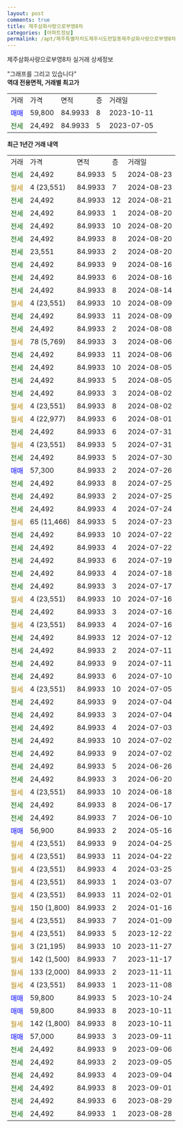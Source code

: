 ```yaml
---
layout: post
comments: true
title: 제주삼화사랑으로부영8차
categories: [아파트정보]
permalink: /apt/제주특별자치도제주시도련일동제주삼화사랑으로부영8차
---
```


제주삼화사랑으로부영8차 실거래 상세정보

<script type="text/javascript">
  google.charts.load('current', {'packages':['line', 'corechart']});
  google.charts.setOnLoadCallback(drawChart);

  function drawChart() {
    var data = new google.visualization.DataTable();
    data.addColumn('date', '거래일');
    data.addColumn('number', "매매");
    data.addColumn('number', "전세");
    data.addColumn('number', "전매");

    data.addRows([[new Date(Date.parse("2024-08-23")), null, 24492, null], [new Date(Date.parse("2024-08-23")), null, null, null], [new Date(Date.parse("2024-08-21")), null, 24492, null], [new Date(Date.parse("2024-08-20")), null, 24492, null], [new Date(Date.parse("2024-08-20")), null, 24492, null], [new Date(Date.parse("2024-08-20")), null, 24492, null], [new Date(Date.parse("2024-08-20")), null, 23551, null], [new Date(Date.parse("2024-08-16")), null, 24492, null], [new Date(Date.parse("2024-08-16")), null, 24492, null], [new Date(Date.parse("2024-08-14")), null, 24492, null], [new Date(Date.parse("2024-08-09")), null, null, null], [new Date(Date.parse("2024-08-09")), null, 24492, null], [new Date(Date.parse("2024-08-08")), null, 24492, null], [new Date(Date.parse("2024-08-06")), null, null, null], [new Date(Date.parse("2024-08-06")), null, 24492, null], [new Date(Date.parse("2024-08-05")), null, 24492, null], [new Date(Date.parse("2024-08-05")), null, 24492, null], [new Date(Date.parse("2024-08-02")), null, 24492, null], [new Date(Date.parse("2024-08-02")), null, null, null], [new Date(Date.parse("2024-08-01")), null, null, null], [new Date(Date.parse("2024-07-31")), null, 24492, null], [new Date(Date.parse("2024-07-31")), null, null, null], [new Date(Date.parse("2024-07-30")), null, 24492, null], [new Date(Date.parse("2024-07-26")), 57300, null, null], [new Date(Date.parse("2024-07-25")), null, 24492, null], [new Date(Date.parse("2024-07-25")), null, 24492, null], [new Date(Date.parse("2024-07-24")), null, 24492, null], [new Date(Date.parse("2024-07-23")), null, null, null], [new Date(Date.parse("2024-07-22")), null, 24492, null], [new Date(Date.parse("2024-07-22")), null, 24492, null], [new Date(Date.parse("2024-07-19")), null, 24492, null], [new Date(Date.parse("2024-07-18")), null, 24492, null], [new Date(Date.parse("2024-07-17")), null, 24492, null], [new Date(Date.parse("2024-07-16")), null, null, null], [new Date(Date.parse("2024-07-16")), null, 24492, null], [new Date(Date.parse("2024-07-16")), null, null, null], [new Date(Date.parse("2024-07-12")), null, 24492, null], [new Date(Date.parse("2024-07-11")), null, 24492, null], [new Date(Date.parse("2024-07-11")), null, 24492, null], [new Date(Date.parse("2024-07-10")), null, 24492, null], [new Date(Date.parse("2024-07-05")), null, null, null], [new Date(Date.parse("2024-07-04")), null, 24492, null], [new Date(Date.parse("2024-07-04")), null, 24492, null], [new Date(Date.parse("2024-07-03")), null, 24492, null], [new Date(Date.parse("2024-07-02")), null, 24492, null], [new Date(Date.parse("2024-07-02")), null, 24492, null], [new Date(Date.parse("2024-06-26")), null, 24492, null], [new Date(Date.parse("2024-06-20")), null, 24492, null], [new Date(Date.parse("2024-06-18")), null, null, null], [new Date(Date.parse("2024-06-17")), null, 24492, null], [new Date(Date.parse("2024-06-10")), null, 24492, null], [new Date(Date.parse("2024-05-16")), 56900, null, null], [new Date(Date.parse("2024-04-25")), null, null, null], [new Date(Date.parse("2024-04-22")), null, null, null], [new Date(Date.parse("2024-03-25")), null, null, null], [new Date(Date.parse("2024-03-07")), null, null, null], [new Date(Date.parse("2024-02-01")), null, null, null], [new Date(Date.parse("2024-01-16")), null, null, null], [new Date(Date.parse("2024-01-09")), null, null, null], [new Date(Date.parse("2023-12-22")), null, null, null], [new Date(Date.parse("2023-11-27")), null, null, null], [new Date(Date.parse("2023-11-17")), null, null, null], [new Date(Date.parse("2023-11-11")), null, null, null], [new Date(Date.parse("2023-11-08")), null, null, null], [new Date(Date.parse("2023-10-24")), 59800, null, null], [new Date(Date.parse("2023-10-11")), 59800, null, null], [new Date(Date.parse("2023-10-11")), null, null, null], [new Date(Date.parse("2023-09-11")), 57000, null, null], [new Date(Date.parse("2023-09-06")), null, 24492, null], [new Date(Date.parse("2023-09-05")), null, 24492, null], [new Date(Date.parse("2023-09-04")), null, 24492, null], [new Date(Date.parse("2023-09-01")), null, 24492, null], [new Date(Date.parse("2023-08-29")), null, 24492, null], [new Date(Date.parse("2023-08-28")), null, 24492, null]]);

    var options = {
      hAxis: {
        format: 'yyyy/MM/dd'
      },    
      lineWidth: 0,
      pointsVisible: true,    
      title: '최근 1년간 유형별 실거래가 분포',
      legend: { position: 'bottom' }
    };

    var formatter = new google.visualization.NumberFormat({pattern:'###,###'} );
    formatter.format(data, 1);
    formatter.format(data, 2);
    
    setTimeout(function() {
        var chart = new google.visualization.LineChart(document.getElementById('columnchart_material'));
        chart.draw(data, (options));
        document.getElementById('loading').style.display = 'none';
    }, 200);
  }
</script>


<div id="loading" style="z-index:20; display: block; margin-left: 0px">"그래프를 그리고 있습니다"</div>
<div id="columnchart_material" style="width: 95%; margin-left: 0px; display: block"></div>
<!-- contents start -->
<b>역대 전용면적, 거래별 최고가</b>
<table class="sortable">
    <tr>
      <td>거래</td>
      <td>가격</td>
      <td>면적</td>
      <td>층</td>
      <td>거래일</td>
    </tr>
        <tr>
          <td><a style="color: blue">매매</a></td>
          <td>59,800</td>
          <td>84.9933</td>
          <td>8</td>
          <td>2023-10-11</td>
        </tr>        
        <tr>
              <td><a style="color: darkgreen">전세</a></td>
              <td>24,492</td>
              <td>84.9933</td>
              <td>5</td>
              <td>2023-07-05</td>
            </tr>        
    
</table>

<b>최근 1년간 거래 내역</b>

<table class="sortable">
    <tr>
      <td>거래</td>
      <td>가격</td>
      <td>면적</td>
      <td>층</td>
      <td>거래일</td>
    </tr>
    <tr>
      <td><a style="color: darkgreen">전세</a></td>
      <td>24,492</td>
      <td>84.9933</td>
      <td>5</td>
      <td>2024-08-23</td>
    </tr>          <tr>
      <td><a style="color: darkgoldenrod">월세</a></td>
      <td>4 (23,551)</td>
      <td>84.9933</td>
      <td>7</td>
      <td>2024-08-23</td>
    </tr>          <tr>
      <td><a style="color: darkgreen">전세</a></td>
      <td>24,492</td>
      <td>84.9933</td>
      <td>12</td>
      <td>2024-08-21</td>
    </tr>          <tr>
      <td><a style="color: darkgreen">전세</a></td>
      <td>24,492</td>
      <td>84.9933</td>
      <td>1</td>
      <td>2024-08-20</td>
    </tr>          <tr>
      <td><a style="color: darkgreen">전세</a></td>
      <td>24,492</td>
      <td>84.9933</td>
      <td>10</td>
      <td>2024-08-20</td>
    </tr>          <tr>
      <td><a style="color: darkgreen">전세</a></td>
      <td>24,492</td>
      <td>84.9933</td>
      <td>8</td>
      <td>2024-08-20</td>
    </tr>          <tr>
      <td><a style="color: darkgreen">전세</a></td>
      <td>23,551</td>
      <td>84.9933</td>
      <td>2</td>
      <td>2024-08-20</td>
    </tr>          <tr>
      <td><a style="color: darkgreen">전세</a></td>
      <td>24,492</td>
      <td>84.9933</td>
      <td>9</td>
      <td>2024-08-16</td>
    </tr>          <tr>
      <td><a style="color: darkgreen">전세</a></td>
      <td>24,492</td>
      <td>84.9933</td>
      <td>6</td>
      <td>2024-08-16</td>
    </tr>          <tr>
      <td><a style="color: darkgreen">전세</a></td>
      <td>24,492</td>
      <td>84.9933</td>
      <td>8</td>
      <td>2024-08-14</td>
    </tr>          <tr>
      <td><a style="color: darkgoldenrod">월세</a></td>
      <td>4 (23,551)</td>
      <td>84.9933</td>
      <td>10</td>
      <td>2024-08-09</td>
    </tr>          <tr>
      <td><a style="color: darkgreen">전세</a></td>
      <td>24,492</td>
      <td>84.9933</td>
      <td>11</td>
      <td>2024-08-09</td>
    </tr>          <tr>
      <td><a style="color: darkgreen">전세</a></td>
      <td>24,492</td>
      <td>84.9933</td>
      <td>2</td>
      <td>2024-08-08</td>
    </tr>          <tr>
      <td><a style="color: darkgoldenrod">월세</a></td>
      <td>78 (5,769)</td>
      <td>84.9933</td>
      <td>3</td>
      <td>2024-08-06</td>
    </tr>          <tr>
      <td><a style="color: darkgreen">전세</a></td>
      <td>24,492</td>
      <td>84.9933</td>
      <td>11</td>
      <td>2024-08-06</td>
    </tr>          <tr>
      <td><a style="color: darkgreen">전세</a></td>
      <td>24,492</td>
      <td>84.9933</td>
      <td>10</td>
      <td>2024-08-05</td>
    </tr>          <tr>
      <td><a style="color: darkgreen">전세</a></td>
      <td>24,492</td>
      <td>84.9933</td>
      <td>5</td>
      <td>2024-08-05</td>
    </tr>          <tr>
      <td><a style="color: darkgreen">전세</a></td>
      <td>24,492</td>
      <td>84.9933</td>
      <td>3</td>
      <td>2024-08-02</td>
    </tr>          <tr>
      <td><a style="color: darkgoldenrod">월세</a></td>
      <td>4 (23,551)</td>
      <td>84.9933</td>
      <td>8</td>
      <td>2024-08-02</td>
    </tr>          <tr>
      <td><a style="color: darkgoldenrod">월세</a></td>
      <td>4 (22,977)</td>
      <td>84.9933</td>
      <td>6</td>
      <td>2024-08-01</td>
    </tr>          <tr>
      <td><a style="color: darkgreen">전세</a></td>
      <td>24,492</td>
      <td>84.9933</td>
      <td>6</td>
      <td>2024-07-31</td>
    </tr>          <tr>
      <td><a style="color: darkgoldenrod">월세</a></td>
      <td>4 (23,551)</td>
      <td>84.9933</td>
      <td>5</td>
      <td>2024-07-31</td>
    </tr>          <tr>
      <td><a style="color: darkgreen">전세</a></td>
      <td>24,492</td>
      <td>84.9933</td>
      <td>5</td>
      <td>2024-07-30</td>
    </tr>          <tr>
      <td><a style="color: blue">매매</a></td>
      <td>57,300</td>
      <td>84.9933</td>
      <td>2</td>
      <td>2024-07-26</td>
    </tr>          <tr>
      <td><a style="color: darkgreen">전세</a></td>
      <td>24,492</td>
      <td>84.9933</td>
      <td>8</td>
      <td>2024-07-25</td>
    </tr>          <tr>
      <td><a style="color: darkgreen">전세</a></td>
      <td>24,492</td>
      <td>84.9933</td>
      <td>2</td>
      <td>2024-07-25</td>
    </tr>          <tr>
      <td><a style="color: darkgreen">전세</a></td>
      <td>24,492</td>
      <td>84.9933</td>
      <td>4</td>
      <td>2024-07-24</td>
    </tr>          <tr>
      <td><a style="color: darkgoldenrod">월세</a></td>
      <td>65 (11,466)</td>
      <td>84.9933</td>
      <td>5</td>
      <td>2024-07-23</td>
    </tr>          <tr>
      <td><a style="color: darkgreen">전세</a></td>
      <td>24,492</td>
      <td>84.9933</td>
      <td>10</td>
      <td>2024-07-22</td>
    </tr>          <tr>
      <td><a style="color: darkgreen">전세</a></td>
      <td>24,492</td>
      <td>84.9933</td>
      <td>4</td>
      <td>2024-07-22</td>
    </tr>          <tr>
      <td><a style="color: darkgreen">전세</a></td>
      <td>24,492</td>
      <td>84.9933</td>
      <td>6</td>
      <td>2024-07-19</td>
    </tr>          <tr>
      <td><a style="color: darkgreen">전세</a></td>
      <td>24,492</td>
      <td>84.9933</td>
      <td>4</td>
      <td>2024-07-18</td>
    </tr>          <tr>
      <td><a style="color: darkgreen">전세</a></td>
      <td>24,492</td>
      <td>84.9933</td>
      <td>3</td>
      <td>2024-07-17</td>
    </tr>          <tr>
      <td><a style="color: darkgoldenrod">월세</a></td>
      <td>4 (23,551)</td>
      <td>84.9933</td>
      <td>10</td>
      <td>2024-07-16</td>
    </tr>          <tr>
      <td><a style="color: darkgreen">전세</a></td>
      <td>24,492</td>
      <td>84.9933</td>
      <td>3</td>
      <td>2024-07-16</td>
    </tr>          <tr>
      <td><a style="color: darkgoldenrod">월세</a></td>
      <td>4 (23,551)</td>
      <td>84.9933</td>
      <td>4</td>
      <td>2024-07-16</td>
    </tr>          <tr>
      <td><a style="color: darkgreen">전세</a></td>
      <td>24,492</td>
      <td>84.9933</td>
      <td>12</td>
      <td>2024-07-12</td>
    </tr>          <tr>
      <td><a style="color: darkgreen">전세</a></td>
      <td>24,492</td>
      <td>84.9933</td>
      <td>2</td>
      <td>2024-07-11</td>
    </tr>          <tr>
      <td><a style="color: darkgreen">전세</a></td>
      <td>24,492</td>
      <td>84.9933</td>
      <td>9</td>
      <td>2024-07-11</td>
    </tr>          <tr>
      <td><a style="color: darkgreen">전세</a></td>
      <td>24,492</td>
      <td>84.9933</td>
      <td>6</td>
      <td>2024-07-10</td>
    </tr>          <tr>
      <td><a style="color: darkgoldenrod">월세</a></td>
      <td>4 (23,551)</td>
      <td>84.9933</td>
      <td>10</td>
      <td>2024-07-05</td>
    </tr>          <tr>
      <td><a style="color: darkgreen">전세</a></td>
      <td>24,492</td>
      <td>84.9933</td>
      <td>9</td>
      <td>2024-07-04</td>
    </tr>          <tr>
      <td><a style="color: darkgreen">전세</a></td>
      <td>24,492</td>
      <td>84.9933</td>
      <td>3</td>
      <td>2024-07-04</td>
    </tr>          <tr>
      <td><a style="color: darkgreen">전세</a></td>
      <td>24,492</td>
      <td>84.9933</td>
      <td>4</td>
      <td>2024-07-03</td>
    </tr>          <tr>
      <td><a style="color: darkgreen">전세</a></td>
      <td>24,492</td>
      <td>84.9933</td>
      <td>10</td>
      <td>2024-07-02</td>
    </tr>          <tr>
      <td><a style="color: darkgreen">전세</a></td>
      <td>24,492</td>
      <td>84.9933</td>
      <td>9</td>
      <td>2024-07-02</td>
    </tr>          <tr>
      <td><a style="color: darkgreen">전세</a></td>
      <td>24,492</td>
      <td>84.9933</td>
      <td>5</td>
      <td>2024-06-26</td>
    </tr>          <tr>
      <td><a style="color: darkgreen">전세</a></td>
      <td>24,492</td>
      <td>84.9933</td>
      <td>3</td>
      <td>2024-06-20</td>
    </tr>          <tr>
      <td><a style="color: darkgoldenrod">월세</a></td>
      <td>4 (23,551)</td>
      <td>84.9933</td>
      <td>10</td>
      <td>2024-06-18</td>
    </tr>          <tr>
      <td><a style="color: darkgreen">전세</a></td>
      <td>24,492</td>
      <td>84.9933</td>
      <td>8</td>
      <td>2024-06-17</td>
    </tr>          <tr>
      <td><a style="color: darkgreen">전세</a></td>
      <td>24,492</td>
      <td>84.9933</td>
      <td>7</td>
      <td>2024-06-10</td>
    </tr>          <tr>
      <td><a style="color: blue">매매</a></td>
      <td>56,900</td>
      <td>84.9933</td>
      <td>2</td>
      <td>2024-05-16</td>
    </tr>          <tr>
      <td><a style="color: darkgoldenrod">월세</a></td>
      <td>4 (23,551)</td>
      <td>84.9933</td>
      <td>9</td>
      <td>2024-04-25</td>
    </tr>          <tr>
      <td><a style="color: darkgoldenrod">월세</a></td>
      <td>4 (23,551)</td>
      <td>84.9933</td>
      <td>11</td>
      <td>2024-04-22</td>
    </tr>          <tr>
      <td><a style="color: darkgoldenrod">월세</a></td>
      <td>4 (23,551)</td>
      <td>84.9933</td>
      <td>4</td>
      <td>2024-03-25</td>
    </tr>          <tr>
      <td><a style="color: darkgoldenrod">월세</a></td>
      <td>4 (23,551)</td>
      <td>84.9933</td>
      <td>1</td>
      <td>2024-03-07</td>
    </tr>          <tr>
      <td><a style="color: darkgoldenrod">월세</a></td>
      <td>4 (23,551)</td>
      <td>84.9933</td>
      <td>11</td>
      <td>2024-02-01</td>
    </tr>          <tr>
      <td><a style="color: darkgoldenrod">월세</a></td>
      <td>150 (1,800)</td>
      <td>84.9933</td>
      <td>2</td>
      <td>2024-01-16</td>
    </tr>          <tr>
      <td><a style="color: darkgoldenrod">월세</a></td>
      <td>4 (23,551)</td>
      <td>84.9933</td>
      <td>7</td>
      <td>2024-01-09</td>
    </tr>          <tr>
      <td><a style="color: darkgoldenrod">월세</a></td>
      <td>4 (23,551)</td>
      <td>84.9933</td>
      <td>5</td>
      <td>2023-12-22</td>
    </tr>          <tr>
      <td><a style="color: darkgoldenrod">월세</a></td>
      <td>3 (21,195)</td>
      <td>84.9933</td>
      <td>10</td>
      <td>2023-11-27</td>
    </tr>          <tr>
      <td><a style="color: darkgoldenrod">월세</a></td>
      <td>142 (1,500)</td>
      <td>84.9933</td>
      <td>7</td>
      <td>2023-11-17</td>
    </tr>          <tr>
      <td><a style="color: darkgoldenrod">월세</a></td>
      <td>133 (2,000)</td>
      <td>84.9933</td>
      <td>2</td>
      <td>2023-11-11</td>
    </tr>          <tr>
      <td><a style="color: darkgoldenrod">월세</a></td>
      <td>4 (23,551)</td>
      <td>84.9933</td>
      <td>1</td>
      <td>2023-11-08</td>
    </tr>          <tr>
      <td><a style="color: blue">매매</a></td>
      <td>59,800</td>
      <td>84.9933</td>
      <td>5</td>
      <td>2023-10-24</td>
    </tr>          <tr>
      <td><a style="color: blue">매매</a></td>
      <td>59,800</td>
      <td>84.9933</td>
      <td>8</td>
      <td>2023-10-11</td>
    </tr>          <tr>
      <td><a style="color: darkgoldenrod">월세</a></td>
      <td>142 (1,800)</td>
      <td>84.9933</td>
      <td>8</td>
      <td>2023-10-11</td>
    </tr>          <tr>
      <td><a style="color: blue">매매</a></td>
      <td>57,000</td>
      <td>84.9933</td>
      <td>3</td>
      <td>2023-09-11</td>
    </tr>          <tr>
      <td><a style="color: darkgreen">전세</a></td>
      <td>24,492</td>
      <td>84.9933</td>
      <td>9</td>
      <td>2023-09-06</td>
    </tr>          <tr>
      <td><a style="color: darkgreen">전세</a></td>
      <td>24,492</td>
      <td>84.9933</td>
      <td>2</td>
      <td>2023-09-05</td>
    </tr>          <tr>
      <td><a style="color: darkgreen">전세</a></td>
      <td>24,492</td>
      <td>84.9933</td>
      <td>4</td>
      <td>2023-09-04</td>
    </tr>          <tr>
      <td><a style="color: darkgreen">전세</a></td>
      <td>24,492</td>
      <td>84.9933</td>
      <td>8</td>
      <td>2023-09-01</td>
    </tr>          <tr>
      <td><a style="color: darkgreen">전세</a></td>
      <td>24,492</td>
      <td>84.9933</td>
      <td>6</td>
      <td>2023-08-29</td>
    </tr>          <tr>
      <td><a style="color: darkgreen">전세</a></td>
      <td>24,492</td>
      <td>84.9933</td>
      <td>1</td>
      <td>2023-08-28</td>
    </tr>      </table>
<!-- contents end -->    

